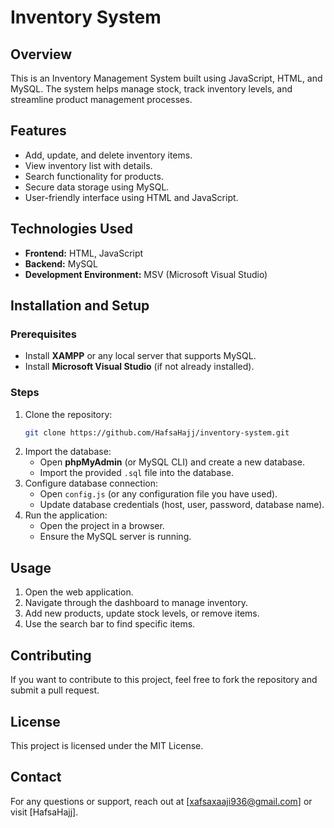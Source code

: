 # Inventory System

## Overview
This is an Inventory Management System built using JavaScript, HTML, and MySQL. The system helps manage stock, track inventory levels, and streamline product management processes.

## Features
- Add, update, and delete inventory items.
- View inventory list with details.
- Search functionality for products.
- Secure data storage using MySQL.
- User-friendly interface using HTML and JavaScript.

## Technologies Used
- **Frontend:** HTML, JavaScript
- **Backend:** MySQL
- **Development Environment:** MSV (Microsoft Visual Studio)

## Installation and Setup
### Prerequisites
- Install **XAMPP** or any local server that supports MySQL.
- Install **Microsoft Visual Studio** (if not already installed).

### Steps
1. Clone the repository:
   ```sh
   git clone https://github.com/HafsaHajj/inventory-system.git
   ```
2. Import the database:
   - Open **phpMyAdmin** (or MySQL CLI) and create a new database.
   - Import the provided `.sql` file into the database.
3. Configure database connection:
   - Open `config.js` (or any configuration file you have used).
   - Update database credentials (host, user, password, database name).
4. Run the application:
   - Open the project in a browser.
   - Ensure the MySQL server is running.

## Usage
1. Open the web application.
2. Navigate through the dashboard to manage inventory.
3. Add new products, update stock levels, or remove items.
4. Use the search bar to find specific items.

## Contributing
If you want to contribute to this project, feel free to fork the repository and submit a pull request.

## License
This project is licensed under the MIT License.

## Contact
For any questions or support, reach out at [xafsaxaaji936@gmail.com] or visit [HafsaHajj].

